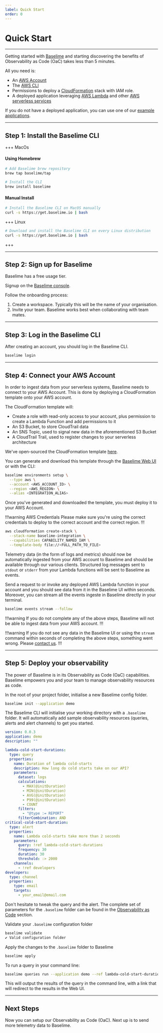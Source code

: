 ```yaml
---
label: Quick Start
order: 0
---
```


# Quick Start

---

Getting started with [Baselime](https://baselime.io) and starting discovering the benefits of Observability as Code (OaC) takes less than 5 minutes.

All you need is:
- An [AWS Account](https://aws.amazon.com/)
- The [AWS CLI](https://aws.amazon.com/cli/)
- Permissions to deploy a [CloudFormation](https://aws.amazon.com/cloudformation/) stack with IAM role.
- A deployed application leveraging [AWS Lambda](https://aws.amazon.com/lambda/) and other [AWS serverless services](https://aws.amazon.com/serverless/)

If you do not have a deployed application, you can use one of our [example applications](https://github.com/Baselime/examples).

---

## Step 1: Install the Baselime CLI

+++ MacOs

#### Using Homebrew

```bash # :icon-terminal: terminal
# Add Baselime brew repository
brew tap baselime/tap

# Install the CLI
brew install baselime
```

#### Manual Install

```bash # :icon-terminal: terminal
# Install the Baselime CLI on MacOS manually
curl -s https://get.baselime.io | bash
```

+++ Linux

```bash # :icon-terminal: terminal
# Download and install the Baselime CLI on every Linux distribution
curl -s https://get.baselime.io | bash
```

+++

---

## Step 2: Sign up for Baselime

Baselime has a free usage tier.

Signup on the [Baselime console](https://baselime.io/signup).

Follow the onboarding process:
1. Create a workspace. Typically this will be the name of your organisation.
2. Invite your team. Baselime works best when collaborating with team mates.

---

## Step 3: Log in the Baselime CLI

After creating an account, you should log in the Baselime CLI.

```bash # :icon-terminal: terminal
baselime login
```

---

## Step 4: Connect your AWS Account

In order to ingest data from your serverless systems, Baselime needs to connect to your AWS Account. This is done by deploying a CloudFormation template onto your AWS account.

The CloudFormation template will:
- Create a role with read-only access to your account, plus permission to create a Lambda Function and add permissions to it
- An S3 Bucket, to store CloudTrail data
- An SNS Topic, used to signal new data in the aforementioned S3 Bucket
- A CloudTrail Trail, used to register changes to your serverless architecture

We've open-sourced the CloudFormation template [here](../integrations/integration.md).

You can generate and download this template through the [Baselime Web UI](https://baselime.io) or with the CLI:

```bash # :icon-terminal: terminal
baselime environments setup \
  --type aws \
  --account <AWS_ACCOUNT_ID> \
  --region <AWS_REGION> \
  --alias <INTEGRATION_ALIAS>
```

Once you've generated and downloaded the template, you must deploy it to your AWS Account.

!!!warning AWS Credentials
Please make sure you're using the correct credentials to deploy to the correct account and the correct region.
!!!

```bash # :icon-terminal: terminal
aws cloudformation create-stack \
  --stack-name baselime-integration \
  --capabilities CAPABILITY_NAMED_IAM \
  --template-body file://<FULL_PATH_TO_FILE>
```

Telemetry data (in the form of logs and metrics) should now be automatically ingested from your AWS account to Baselime and should be available through our various clients. Structured log messages sent to `stdout` or `stderr` from your Lambda functions will be sent to Baselime as events.

Send a request to or invoke any deployed AWS Lambda function in your account and you should see data from it in the Baselime UI within seconds. Moreover, you can stream all the events ingeste in Baselime directly in your terminal.

```bash # :icon-terminal: terminal
baselime events stream --follow
```

!!!warning 
If you do not complete any of the above steps, Baselime will not be able to ingest data from your AWS account.
!!!

!!!warning 
If you do not see any data in the Baselime UI or using the `stream` command within seconds of completing the above steps, something went wrong. Please [contact us](mailto:support@baselime.io).
!!!

---

## Step 5: Deploy your observability

The power of Baselime is in its Observability as Code (OaC) capabilities. Baselime empowers you and your team to manage observability resources as code.

In the root of your project folder, initialise a new Baselime config folder.

```bash # :icon-terminal: terminal
baselime init --application demo
```

The Baselime CLI will initialise your working directory with a `.baselime` folder. It will automatically add sample observability resources (queries, alerts and alert channels) to get you started. 

```yaml # :icon-code: .baselime/index.yml
version: 0.0.3
application: demo
description: ""
```

```yaml # :icon-code: .baselime/demo.yml
lambda-cold-start-durations:
  type: query
  properties:
    name: Duration of lambda cold-starts
    description: How long do cold starts take on our API?
    parameters:
      dataset: logs
      calculations:
        - MAX(@initDuration)
        - MIN(@initDuration)
        - AVG(@initDuration)
        - P99(@initDuration)
        - COUNT
      filters:
        - "@type := REPORT"
      filterCombination: AND
critical-cold-start-duration:
  type: alert
  properties:
    name: Lambda cold-starts take more than 2 seconds
    parameters:
      query: !ref lambda-cold-start-durations
      frequency: 30
      duration: 30
      threshold: :> 2000
    channels:
      - !ref developers
developers:
  type: channel
  properties:
    type: email
    targets:
      - your_email@email.com
```

Don't hesitate to tweak the query and the alert. The complete set of parameters for the `.baselime` folder can be found in the [Observability as Code](../observability-as-code/overview.md) section.


Validate your `.baselime` configuration folder

```bash # :icon-terminal: terminal
baselime validate
✔ Valid configuration folder
```

Apply the changes to the `.baselime` folder to Baselime

```bash # :icon-terminal: terminal
baselime apply
```

To run a query in your command line:

```bash # :icon-terminal: terminal
baselime queries run --application demo --ref lambda-cold-start-durations
```

This will output the results of the query in the command line, with a link that will redirect to the results in the Web UI.

---

## Next Steps

Now you can setup our Observability as Code (OaC). Next up is to send more telemetry data to Baselime.
